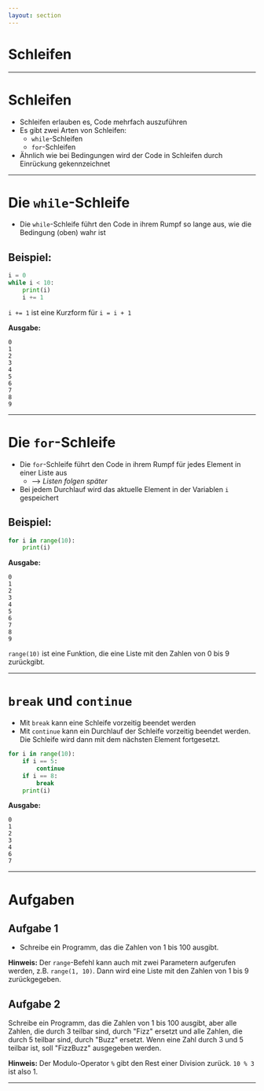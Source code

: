```yaml
---
layout: section
---
```


# Schleifen

---

# Schleifen

- Schleifen erlauben es, Code mehrfach auszuführen
- Es gibt zwei Arten von Schleifen:
  - `while`-Schleifen
  - `for`-Schleifen
- Ähnlich wie bei Bedingungen wird der Code in Schleifen durch Einrückung gekennzeichnet

---

# Die `while`-Schleife

- Die `while`-Schleife führt den Code in ihrem Rumpf so lange aus, wie die Bedingung (oben) wahr ist

## Beispiel:

```python
i = 0
while i < 10:
    print(i)
    i += 1
```

`i += 1` ist eine Kurzform für `i = i + 1`

**Ausgabe:**

```
0
1
2
3
4
5
6
7
8
9
```

---

# Die `for`-Schleife

- Die `for`-Schleife führt den Code in ihrem Rumpf für jedes Element in einer Liste aus
  - --> _Listen folgen später_
- Bei jedem Durchlauf wird das aktuelle Element in der Variablen `i` gespeichert

## Beispiel:

```python
for i in range(10):
    print(i)
```

**Ausgabe:**

```
0
1
2
3
4
5
6
7
8
9
```

`range(10)` ist eine Funktion, die eine Liste mit den Zahlen von 0 bis 9 zurückgibt.

---

# `break` und `continue`

- Mit `break` kann eine Schleife vorzeitig beendet werden
- Mit `continue` kann ein Durchlauf der Schleife vorzeitig beendet werden. Die Schleife wird dann mit dem nächsten Element fortgesetzt.

```python
for i in range(10):
    if i == 5:
        continue
    if i == 8:
        break
    print(i)
```

**Ausgabe:**

```
0
1
2
3
4
6
7
```

---

# Aufgaben

## Aufgabe 1

- Schreibe ein Programm, das die Zahlen von 1 bis 100 ausgibt.

**Hinweis:**
Der `range`-Befehl kann auch mit zwei Parametern aufgerufen werden, z.B. `range(1, 10)`. Dann wird eine Liste mit den Zahlen von 1 bis 9 zurückgegeben.

## Aufgabe 2

Schreibe ein Programm, das die Zahlen von 1 bis 100 ausgibt, aber alle Zahlen, die durch 3 teilbar sind, durch "Fizz" ersetzt und alle Zahlen, die durch 5 teilbar sind, durch "Buzz" ersetzt.
Wenn eine Zahl durch 3 und 5 teilbar ist, soll "FizzBuzz" ausgegeben werden.

**Hinweis:**
Der Modulo-Operator `%` gibt den Rest einer Division zurück. `10 % 3` ist also 1.

---
